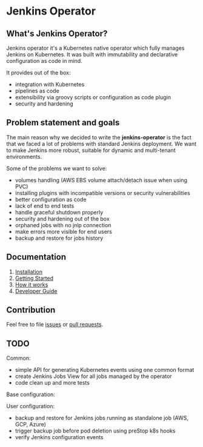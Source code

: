 # Jenkins Operator

## What's Jenkins Operator?

Jenkins operator it's a Kubernetes native operator which fully manages Jenkins on Kubernetes.
It was built with immutability and declarative configuration as code in mind.

It provides out of the box:
- integration with Kubernetes
- pipelines as code
- extensibility via groovy scripts or configuration as code plugin
- security and hardening

## Problem statement and goals

The main reason why we decided to write the **jenkins-operator** is the fact that we faced a lot of problems with standard Jenkins deployment.
We want to make Jenkins more robust, suitable for dynamic and multi-tenant environments. 

Some of the problems we want to solve:
- volumes handling (AWS EBS volume attach/detach issue when using PVC)
- installing plugins with incompatible versions or security vulnerabilities
- better configuration as code
- lack of end to end tests
- handle graceful shutdown properly
- security and hardening out of the box
- orphaned jobs with no jnlp connection
- make errors more visible for end users
- backup and restore for jobs history

## Documentation

1. [Installation][installation]
2. [Getting Started][getting_started]
3. [How it works][how_it_works]
4. [Developer Guide][developer_guide]

## Contribution

Feel free to file [issues](https://github.com/VirtusLab/jenkins-operator/issues) or [pull requests](https://github.com/VirtusLab/jenkins-operator/pulls).    

## TODO

Common:
* simple API for generating Kubernetes events using one common format
* create Jenkins Jobs View for all jobs managed by the operator
* code clean up and more tests

Base configuration:


User configuration:
* backup and restore for Jenkins jobs running as standalone job (AWS, GCP, Azure)
* trigger backup job before pod deletion using preStop k8s hooks
* verify Jenkins configuration events

[installation]:doc/installation.md
[getting_started]:doc/getting-started.md
[how_it_works]:doc/how-it-works.md
[developer_guide]:doc/developer-guide.md
